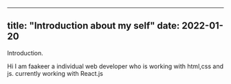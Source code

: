 
---
title: "Introduction about my self"
date: 2022-01-20
---

Introduction.


Hi I am faakeer a individual web developer who is working with html,css and js.
currently working with React.js 
